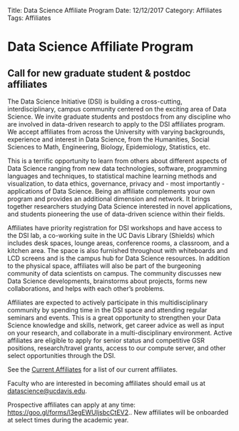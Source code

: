 Title: Data Science Affiliate Program
Date: 12/12/2017
Category: Affiliates
Tags: Affiliates



# Data Science Affiliate Program
## Call for new graduate student & postdoc affiliates

The Data Science Initiative (DSI) is building a cross-cutting, interdisciplinary, campus community centered on the exciting area of Data Science. We invite graduate students and postdocs from any discipline who are involved in data-driven research to apply to the DSI affiliates program. We accept affiliates from across the University with varying backgrounds, experience and interest in Data Science, from the Humanities, Social Sciences to Math, Engineering, Biology, Epidemiology, Statistics, etc.

This is a terrific opportunity to learn from others about different aspects of Data Science ranging from new data technologies, software, programming languages and techniques, to statistical machine learning methods and visualization, to data ethics, governance, privacy and - most importantly - applications of Data Science. Being an affiliate complements your own program and provides an additional dimension and network.  It brings together researchers studying Data Science interested in novel applications, and students pioneering the use of data-driven science within their fields.

Affiliates have priority registration for DSI workshops and have access to the DSI lab, a co-working suite in the UC Davis Library (Shields) which includes desk spaces, lounge areas, conference rooms, a classroom, and a kitchen area.  The space is also furnished throughout with whiteboards and LCD screens and is the campus hub for Data Science resources.  In addition to the physical space, affiliates will also be part of the burgeoning community of data scientists on campus.  The community discusses new Data Science developments, brainstorms about projects, forms new collaborations, and helps with each other’s problems.

Affiliates are expected to actively participate in this multidisciplinary community by spending time in the DSI space and attending regular seminars and events.  This is a great opportunity to strengthen your Data Science knowledge and skills, network, get career advice as well as input on your research, and collaborate in a multi-disciplinary environment. Active affiliates are eligible to apply for senior status and competitive GSR positions, research/travel grants, access to our compute server, and other select opportunities through the DSI.

See the [Current Affiliates](http://dsi.ucdavis.edu/affiliates.html) for a list of our current affiliates.

Faculty who are interested in becoming affiliates should email us at datascience@ucdavis.edu.

Prospective affiliates can apply at any time: https://goo.gl/forms/l3egEWUIjsbcCtEV2.. New affiliates will be onboarded at select times during the academic year.
